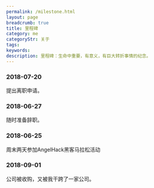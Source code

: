 ```yaml
---
permalink: /milestone.html
layout: page
breadcrumb: true
title: 里程碑
category: me
categoryStr: 关于
tags: 
keywords: 
description: 里程碑：生命中重要，有意义，有巨大转折事情的纪念。
---
```


### 2018-07-20
提出离职申请。
### 2018-06-27 
随时准备辞职。
### 2018-06-25 
周末两天参加AngelHack黑客马拉松活动

### 2018-09-01 
公司被收购，又被我干跨了一家公司。

